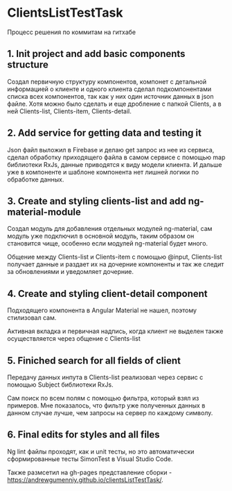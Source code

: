 # ClientsListTestTask

Процесс решения по коммитам на гитхабе

## 1. Init project and add basic components structure

Создал первичную структуру компонентов, компонет с детальной информацией о клиенте и одного клиента сделал подкомпонентами списка всех компонентов, так как у них один источник данных в json файле. Хотя можно было сделать и еще дробление с папкой Clients, а в ней Clients-list, Clients-item, Clients-detail.

## 2. Add service for getting data and testing it

Json файл выложил в Firebase и делаю get запрос из нее из сервиса, сделал обработку приходящего файла в самом сервисе с помощью map библиотеки RxJs, данные приводятся к виду модели клиента. И дальше уже в компоненте и шаблоне компонента нет лишней логики по обработке данных.

## 3. Сreate and styling clients-list and add ng-material-module

Создал модуль для добавления отдельных модулей ng-material, сам модуль уже подключил в основной модуль, таким образом он становится чище, особенно если модулей ng-material будет много. 

Общение между Clients-list и Clients-item с помощью @input, Clients-list получает данные и раздает их на дочерние компоненты и так же следит за обновлениями и уведомляет дочерние.

## 4. Сreate and styling client-detail component

Подходящего компонента в Angular Material не нашел, поэтому стилизовал сам.

Активная вкладка и первичная надпись, когда клиент не выделен также осуществляется через общение с Clients-list

## 5. Finiched search for all fields of client

Передачу данных инпута в Clients-list реализовал через сервис с помощью Subject библиотеки RxJs. 

Сам поиск по всем полям с помощью фильтра, который взял из примеров. Мне показалось, что фильтр уже полученных данных в данном случае лучше, чем запросы на сервер по каждому символу. 

## 6. Final edits for styles and all files

Ng lint файлы проходят, как и unit тесты, но это автоматически сформированные тесты SimonTest в Visual Studio Code.

Также размсетил на gh-pages представление сборки - https://andrewgumenniy.github.io/clientsListTestTask/.
